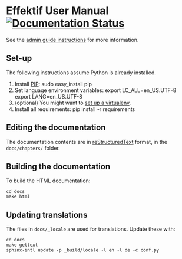 Effektif User Manual [![Documentation Status](https://readthedocs.org/projects/effektif/badge/?version=latest)](https://readthedocs.org/projects/effektif/?badge=latest)
=======

See the [admin guide instructions](https://sites.google.com/a/effektif.com/effektif/general/admin-guide) for more information.

## Set-up

The following instructions assume Python is already installed.

1. Install [PIP](https://pypi.python.org/pypi/pip):
		sudo easy_install pip
2. Set language environment variables:
		export LC_ALL=en_US.UTF-8
		export LANG=en_US.UTF-8
3. (optional) You might want to [set up a virtualenv](http://docs.python-guide.org/en/latest/dev/virtualenvs/).
4. Install all requirements:
		pip install -r requirements

## Editing the documentation

The documentation contents are in [reStructuredText](http://rest-sphinx-memo.readthedocs.org/en/latest/ReST.html) format, in the `docs/chapters/` folder.

## Building the documentation

To build the HTML documentation:

	cd docs
	make html

## Updating translations

The files in `docs/_locale` are used for translations. Update these with:

	cd docs
	make gettext
	sphinx-intl update -p _build/locale -l en -l de -c conf.py
